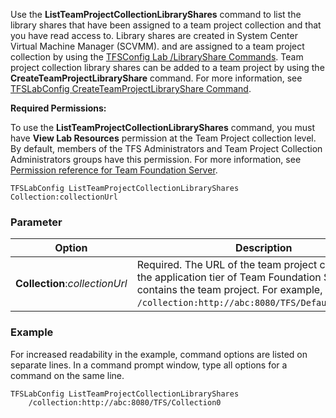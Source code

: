
Use the **ListTeamProjectCollectionLibraryShares** command to list the
library shares that have been assigned to a team project collection and
that you have read access to. Library shares are created in System
Center Virtual Machine Manager (SCVMM). and are assigned to a team
project collection by using the [TFSConfig Lab /LibraryShare Commands](lab-libraryshare.md). 
Team project collection library shares can be added to a team project by
using the **CreateTeamProjectLibraryShare** command. For more
information, see [TFSLabConfig CreateTeamProjectLibraryShare Command](createteamprojectlibraryshare.md).

**Required Permissions:**

To use the **ListTeamProjectCollectionLibraryShares** command, you must
have **View Lab Resources** permission at the Team Project collection
level. By default, members of the TFS Administrators and Team Project
Collection Administrators groups have this permission. For more
information, see [Permission reference for Team Foundation Server](/vsts/../security/permissions.md).


    TFSLabConfig ListTeamProjectCollectionLibraryShares
    Collection:collectionUrl


### Parameter


| Option | Description |
| --- | --- |
| **Collection**:*collectionUrl* | Required. The URL of the team project collection on the application tier of Team Foundation Server that contains the team project. For example, ```/collection:http://abc:8080/TFS/DefaultCollection```.  |



### Example

For increased readability in the example, command options are listed on
separate lines. In a command prompt window, type all options for a
command on the same line.


    TFSLabConfig ListTeamProjectCollectionLibraryShares
        /collection:http://abc:8080/TFS/Collection0

